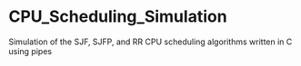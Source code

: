 # CPU_Scheduling_Simulation
Simulation of the SJF, SJFP, and RR CPU scheduling algorithms written in C using pipes
